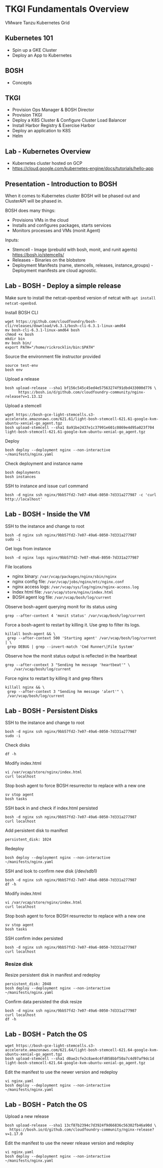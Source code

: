 # TKGI Fundamentals Overview

VMware Tanzu Kubernetes Grid

## Kubernetes 101

-   Spin up a GKE Cluster
-   Deploy an App to Kubernetes

## BOSH

-   Concepts

## TKGI

-   Provision Ops Manager & BOSH Director
-   Provision TKGI
-   Deploy a K8S Cluster & Configure Cluster Load Balancer
-   Install Harbor Registry & Exercise Harbor
-   Deploy an application to K8S
-   Helm

## Lab - Kubernetes Overview

-   Kubernetes cluster hosted on GCP
-   <https://cloud.google.com/kubernetes-engine/docs/tutorials/hello-app>

## Presentation - Introduction to BOSH

When it comes to Kubernetes cluster BOSH will be phased out and ClusterAPI will be phased in.

BOSH does many things:

-   Provisions VMs in the cloud
-   Installs and configures packages, starts services
-   Monitors processes and VMs (monit Agent)

Inputs:

-   Stemcell - Image (prebuild with bosh, monit, and runit agents) <https://bosh.io/stemcells/>
-   Releases - Binaries on the blobstore
-   Deployment Manifests (name, stemcells, releases, instance_groups) - Deployment manifests are cloud agnostic.

## Lab - BOSH - Deploy a simple release

Make sure to install the netcat-openbsd version of netcat with `apt install netcat-openbsd`.

Install BOSH CLI

    wget https://github.com/cloudfoundry/bosh-cli/releases/download/v6.3.1/bosh-cli-6.3.1-linux-amd64
    mv bosh-cli-6.3.1-linux-amd64 bosh
    chmod +x bosh
    mkdir bin
    mv bosh bin/
    export PATH="/home/rickrocklin/bin:$PATH"

Source the environment file instructor provided

    source test-env
    bosh env

Upload a release

    bosh upload-release --sha1 bf156c545c45ed4e57563274f91dbd433000d776 \
          https://bosh.io/d/github.com/cloudfoundry-community/nginx-release?v=1.13.12

Upload a stemcell

    wget https://bosh-gce-light-stemcells.s3-accelerate.amazonaws.com/621.61/light-bosh-stemcell-621.61-google-kvm-ubuntu-xenial-go_agent.tgz
    bosh upload-stemcell --sha1 8a91be2437e1c37991e601c0869e4d95a023f704 light-bosh-stemcell-621.61-google-kvm-ubuntu-xenial-go_agent.tgz

Deploy

    bosh deploy --deployment nginx --non-interactive ~/manifests/nginx.yaml

Check deployment and instance name

    bosh deployments
    bosh instances

SSH to instance and issue curl command

    bosh -d nginx ssh nginx/9bb57fd2-7e07-49a6-8050-7d331a277987 -c 'curl http://localhost'

## Lab - BOSH - Inside the VM

SSH to the instance and change to root

    bosh -d nginx ssh nginx/9bb57fd2-7e07-49a6-8050-7d331a277987
    sudo -i

Get logs from instance

    bosh -d nginx logs nginx/9bb57fd2-7e07-49a6-8050-7d331a277987

File locations

-   nginx binary: `/var/vcap/packages/nginx/sbin/nginx`
-   nginx config file: `/var/vcap/jobs/nginx/etc/nginx.conf`
-   nginx access logs: `/var/vcap/sys/log/nginx/nginx-access.log`
-   Index html file: `/var/vcap/store/nginx/index.html`
-   BOSH agent log file: `/var/vcap/bosh/log/current`

Observe bosh-agent querying monit for its status using

    grep --after-context 4 'monit status' /var/vcap/bosh/log/current

Force a bosh-agent to restart by killing it. Use grep to filter its logs.

    killall bosh-agent && \
     grep --after-context 500 'Starting agent' /var/vcap/bosh/log/current | \
     grep DEBUG | grep --invert-match 'Cmd Runner\|File System'

Observe how the monit status output is reflected in the heartbeat

    grep --after-context 3 "Sending hm message 'heartbeat'" \
        /var/vcap/bosh/log/current

Force nginx to restart by killing it and grep filters

    killall nginx && \
     grep --after-context 3 "Sending hm message 'alert'" \
     /var/vcap/bosh/log/current

## Lab - BOSH - Persistent Disks

SSH to the instance and change to root

    bosh -d nginx ssh nginx/9bb57fd2-7e07-49a6-8050-7d331a277987
    sudo -i

Check disks

    df -h

Modify index.html

    vi /var/vcap/store/nginx/index.html
    curl localhost

Stop bosh agent to force BOSH resurrector to replace with a new one

    sv stop agent
    bosh tasks

SSH back in and check if index.html persisted

    bosh -d nginx ssh nginx/9bb57fd2-7e07-49a6-8050-7d331a277987
    curl localhost

Add persistent disk to manifest

    persistent_disk: 1024

Redeploy

    bosh deploy --deployment nginx --non-interactive ~/manifests/nginx.yaml

SSH and look to confirm new disk (/dev/sdb1)

    bosh -d nginx ssh nginx/9bb57fd2-7e07-49a6-8050-7d331a277987
    df -h

Modify index.html

    vi /var/vcap/store/nginx/index.html
    curl localhost

Stop bosh agent to force BOSH resurrector to replace with a new one

    sv stop agent
    bosh tasks

SSH confirm index persisted

    bosh -d nginx ssh nginx/9bb57fd2-7e07-49a6-8050-7d331a277987
    curl localhost

### Resize disk

Resize persistent disk in manifest and redeploy

    persistent_disk: 2048
    bosh deploy --deployment nginx --non-interactive ~/manifests/nginx.yaml

Confirm data persisted the disk resize

    bosh -d nginx ssh nginx/9bb57fd2-7e07-49a6-8050-7d331a277987
    curl localhost
    df -h

## Lab - BOSH - Patch the OS

    wget https://bosh-gce-light-stemcells.s3-accelerate.amazonaws.com/621.64/light-bosh-stemcell-621.64-google-kvm-ubuntu-xenial-go_agent.tgz
    bosh upload-stemcell --sha1 d0ae2cfe2c8ae4c4fd058bbf50a7c4d97af9dc1d light-bosh-stemcell-621.64-google-kvm-ubuntu-xenial-go_agent.tgz

Edit the manifest to use the newer version and redeploy

    vi nginx.yaml
    bosh deploy --deployment nginx --non-interactive ~/manifests/nginx.yaml

## Lab - BOSH - Patch the OS

Upload a new release

    bosh upload-release --sha1 13cf87b2394c7d3924f9d66836c56302fb46a90d \
      https://bosh.io/d/github.com/cloudfoundry-community/nginx-release?v=1.17.0

Edit the manifest to use the newer release version and redeploy

    vi nginx.yaml
    bosh deploy --deployment nginx --non-interactive ~/manifests/nginx.yaml

